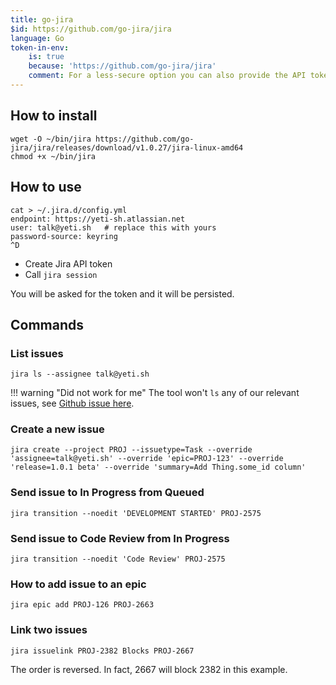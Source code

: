 ```yaml
---
title: go-jira
$id: https://github.com/go-jira/jira
language: Go
token-in-env:
    is: true
    because: 'https://github.com/go-jira/jira'
    comment: For a less-secure option you can also provide the API token via a JIRA_API_TOKEN environment variable
---
```


## How to install

```shell
wget -O ~/bin/jira https://github.com/go-jira/jira/releases/download/v1.0.27/jira-linux-amd64
chmod +x ~/bin/jira
```

## How to use

```shell
cat > ~/.jira.d/config.yml
endpoint: https://yeti-sh.atlassian.net
user: talk@yeti.sh   # replace this with yours
password-source: keyring
^D
```

- Create Jira API token
- Call `jira session`

You will be asked for the token and it will be persisted.

## Commands

### List issues

```shell
jira ls --assignee talk@yeti.sh
```

!!! warning "Did not work for me"
    The tool won't `ls` any of our relevant issues, see [Github issue here](https://github.com/go-jira/jira/issues/239).

### Create a new issue

```shell
jira create --project PROJ --issuetype=Task --override 'assignee=talk@yeti.sh' --override 'epic=PROJ-123' --override 'release=1.0.1 beta' --override 'summary=Add Thing.some_id column'
```

### Send issue to In Progress from Queued

```shell
jira transition --noedit 'DEVELOPMENT STARTED' PROJ-2575
```

### Send issue to Code Review from In Progress

```shell
jira transition --noedit 'Code Review' PROJ-2575
```

### How to add issue to an epic

```shell
jira epic add PROJ-126 PROJ-2663
```

### Link two issues

```shell
jira issuelink PROJ-2382 Blocks PROJ-2667
```

The order is reversed. In fact, 2667 will block 2382 in this example.
